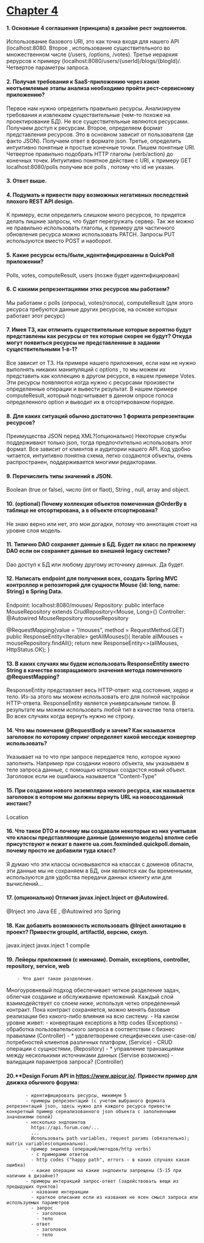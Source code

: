 # <a href="http://git.foxminded.com.ua/gesha17/quick-poll">Chapter 4</a>

#### 1.	Основные 4 соглашения (принципа) в дизайне рест эндпоинтов.
Использование базового URI, это как точка входя для нашего API (localhost:8080. Второе , использование существительного во множественном числе (/users, /options, /votes). Третье иерархия рерурсов к примеру (localhost:8080/users/{userId}/blogs/{blogId}/. Четвертое параметры запроса.
#### 2.	Получая требования к SaaS-приложению через какие неотъемлемые этапы анализа необходимо пройти рест-сервисному приложению?
Первое нам нужно определить правильно ресурсы. Анализируем требования и извлекаем существительные (чем-то похоже на проектирование БД). Не все существительные являются ресурсами. Получаем доступ к ресурсам.
Второе, определяем формат представления ресурсов. Это в основном зависит от пользователя (де факто JSON).  Получаем ответ в формате json.
Третье, определить интуитивно понятные и простые конечные точки. Пишем понятные URI.
Четвертое правильно подобрать HTTP глаголы (verb/action) до конечных точек. Интуитивно понятное действие с URI, к примеру  GET localhost:8080/polls получим все polls , потому что id не указан.
#### 3.	Ответ выше.
#### 4.	Подумать и привести пару возможных негативных последствий плохого REST API design.
К примеру, если определить слишком много ресурсов, то придется делать лишние запросы, что будет перегружать сервер. Так же можно не правильно использовать глаголы, к примеру для частичного обновления ресурса можно использовать PATCH. Запросы PUT используются вместо POST и наоборот.
#### 5.	Какие ресурсы есть/были_идентифицированны в QuickPoll приложении?
Polls, votes, computeResult, users (позже будет идентифицирован)
#### 6.	С какими репрезентациями этих ресурсов мы работаем?
Мы работаем с polls (опросы), votes(голоса), computeResult (для этого ресурса требуются данные других ресурсов, на  основе которых работает этот ресурс)
#### 7.	Имея ТЗ, как отличить существительные которые вероятно будут представлены как ресурсы от тех которые скорее не будут? Откуда могут появиться ресурсы не представленные в задании существительными 1-в-1?
Все зависит от ТЗ. На примере нашего приложения, если нам не нужно выполнять никаких манипуляций с options , то мы можем их представить как коллекцию в другом ресурсе, в нашем примере Votes.
Эти ресурсы появляются когда нужно с ресурсами произвести определенные операции и вывести результат. В нашем примере computeResult, который подсчитывает в данном опросе голоса определенного option и выводит их в отсортированом порядке.
#### 8.	Для каких ситуаций обычно достаточно 1 формата репрезентации ресурсов?
Преимущества JSON перед XML?(опционально)
Некоторые службы поддерживают только json, тогда предпочтительно использовать этот формат. Все зависит от клиентов и аудитории нашего API.
Код удобно читается, интуитивно понятна схема, легко создаются объекты, очень распространен, поддерживается многими редакторами.
#### 9.	Перечислить типы значений в JSON.
Boolean (true or false), число (int or flaot), String , null, array and object.
#### 10.	(optional) Почему коллекция объектов помеченная @OrderBy в таблице не отсортирована, а в объекте отсортирована?
Не знаю верно или нет, это мои догадки, потому что аннотация стоит на уровне слоя модель.
#### 11.	Типично DAO сохраняет данные в БД. Будет ли класс по прежнему DAO если он сохраняет данные во внешней legacy системе?
Dao доступ к БД или любому другому источнику данных. Да будет.

#### 12.	Написать endpoint для получения всех, создать Spring MVC контроллер и репозиторий для сущности Mouse {id: long, name: String} в Spring Data.

Endpoint: localhost:8080/mouses/
Repository: public interface MouseRepository extends CrudRepository<Mouse, Long>{}
Controller:
@Autowired
MouseRepository mouseRepository

@RequestMapping(value = “/mouses”, method = RequestMethod.GET)
public ResponseEntity<Iterable<Mouse>> getAllMouses(){
Iterable<Mouse> allMouses = mouseRepository.findAll();
return new ResponseEntity<>(allMouses, HttpStatus.ОК);
}

#### 13.	В каких случаях мы будем использовать ResponseEntity вместо String в качестве возвращаемого значения метода помеченного @RequestMapping?
ResponseEntity представляет весь HTTP-ответ: код состояния, хедер и тело. Из-за этого мы можем использовать его для полной настройки HTTP-ответа. ResponseEntity является универсальным типом. В результате мы можем использовать любой тип в качестве тела ответа.
Во всех случаях когда вернуть нужно не строку.
#### 14.	Что мы помечаем @RequestBody и зачем? Как называется заголовок по которому спринг определяет какой месседж конвертер использовать?
Указывает на то что при запросе передается тело, которое нужно заполнить. Например при создании нового объекта, мы указываем в теле запроса данные, с помощью которых создастся новый объект. Заголовок если не ошибаюсь называется “Content-Type”
#### 15.	При создании нового экземпляра некого ресурса, как называется заголовок в котором мы должны вернуть URL на новосозданный инстанс?
Location
#### 16.	Что такое DTO и почему мы создавали некоторые из них учитывая что классы представляющие данные (доменную модель) вполне себе присутствуют и лежат в пакете ua.com.foxminded.quickpoll.domain, почему просто не добавили туда класс?
Я думаю что эти классы основываются на классах с доменов области, эти данные мы не сохраняем в БД, они являются как бы временными, используются для удобства передачи данных клиенту или для вычислений…
#### 17.	 (опционально) Отличия javax.inject.Inject от @Autowired.
@Inject это Java EE , @Autowired это Spring
#### 18.	 Как добавить возможность использовать @Inject аннотацию в проект? Привести groupId, artifactId, версию, скоуп.
<proupId>javax.inject</groupId>
<artifactId>javax.inject</artifactId>
<version>1</version>
<scope>compile</scope>
#### 19.	 Лейеры приложения (с именами). Domain, exceptions, controller, repository, service, web
        - Что дает такое разделение.
Многоуровневый подход обеспечивает четкое разделение задач, облегчая создание и обслуживание приложений. Каждый слой взаимодействует со слоем ниже, используя четко определенный контракт. Пока контракт сохраняется, можно менять базовые реализации без какого-либо влияния на всю систему.
           - На каком уровне живет:
             - конвертация exceptions в http codes (Exceptions)
             - обработка пользовательского запроса в соответствии с бизнес правилами (Controller)
           - * удовлетворение специфических use-case-ов/потребностей клиентов различных платформ, (Service)
             - CRUD операции с сущностями, (Repository)
             - * управление транзакциями между несколькими источниками данных (Servise возможно)
             - валидация параметров запроса? (Controller)
#### 20.**Design Forum API in https://www.apicur.io/. Привести пример для движка обычного форума:
           - идентифицировать ресурсы, минимум 5
           - примеры репрезентаций (с учетом выбраного формата репрезентаций json, здесь нужно для каждого ресурса привести конкретный пример сереализованного json объекта с заполненными значениями полей)
           - несколько эндпоинтов
             https://api.forum.com/...
             ...
             Использовать path variables, request params (обязательно); matrix variables(опционально).
           - пример экшинов (операций/методов/http verbs)
             - с примерами ответов
             - http codes ("happy path", errors - в каких случаях какая ошибка)
             - какие операции на какие эндпоинты запрещены (5-15 при наличии в дизайне)?
           - примеры интеракций запрос-ответ (задействовать вещи из предыдущих пунктов)
             - название интеракции
             - краткое описание если из названия не ясен смысл запроса или используемых параметров
             - запрос
               - заголовок
               - тело
             - ответ
               - заголовок
               - тело
